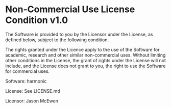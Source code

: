 # Non-Commercial Use License Condition v1.0

The Software is provided to you by the Licensor under the License, as defined below, subject to the following condition.

The rights granted under the Licence apply to the use of the Software for academic, research and other similar
non-commercial uses.  Without limiting other conditions in the License, the grant of rights under the License will not include, and the License does not grant to you, the right to use the Software for commercial uses.

Software: harmonic

License: See LICENSE.md

Licensor: Jason McEwen 
